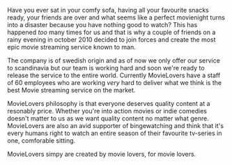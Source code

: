 Have you ever sat in your comfy sofa, having all your favourite snacks ready, your friends are over and what seems like a perfect movienight turns into a disaster because you have nothing good to watch? This has happened *too* many times for us and that is why a couple of friends on a rainy evening in october 2010 decided to join forces and create the most epic movie streaming service known to man.        

The company is of swedish origin and as of now we only offer our service to scandinavia but our team is working hard and soon we're ready to release the service to the entire world. Currently MovieLovers have a staff of 60 employees who are working *very* hard to deliver what we think is the best Movie streaming service on the market.

MovieLovers philosophy is that everyone deserves quality content at a resonably price. Whether you're into action movies or indie comedies doesn't matter to us as we want quality content no matter what genre. MovieLovers are also an avid supporter of bingewatching and think that it's every humans right to watch an entire season of their favourite tv-series in one, comforable sitting.

MovieLovers simpy are created by movie lovers, for movie lovers. 